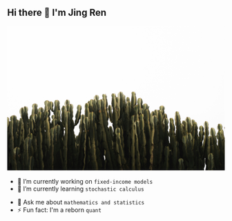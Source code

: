 ## Hi there 👋 I'm Jing Ren
![Profile Photo](slava-auchynnikau-iGl6wmhQCuE-unsplash.jpg)
<!--
**jren-maths/jren-maths** is a ✨ _special_ ✨ repository because its `README.md` (this file) appears on your GitHub profile.

Here are some ideas to get you started:
-->

- 🔭 I’m currently working on `fixed-income models`
- 🌱 I’m currently learning `stochastic calculus`
<!--
- 👯 I’m looking to collaborate on ...
- 🤔 I’m looking for help with ...
- 📫 How to reach me: 
- 😄 Pronouns: ...
-->
- 💬 Ask me about `mathematics and statistics`
- ⚡ Fun fact: I'm a reborn `quant`

